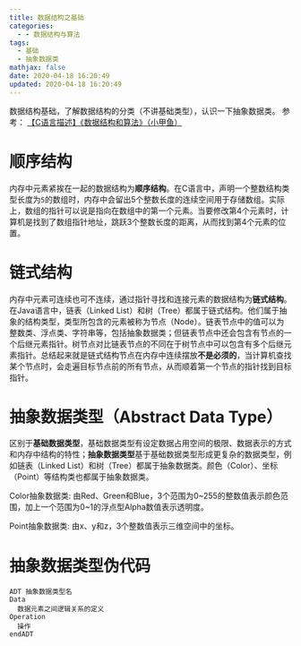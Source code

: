 ```yaml
---
title: 数据结构之基础
categories:
  - - 数据结构与算法
tags:
  - 基础
  - 抽象数据类
mathjax: false
date: 2020-04-18 16:20:49
updated: 2020-04-18 16:20:49
---
```


数据结构基础，了解数据结构的分类（不讲基础类型），认识一下抽象数据类。
参考：
[【C语言描述】《数据结构和算法》（小甲鱼）](https://www.bilibili.com/video/BV1jW411K7yg)

<!-- more -->

# 顺序结构

内存中元素紧挨在一起的数据结构为**顺序结构**。在C语言中，声明一个整数结构类型长度为`5`的数组时，内存中会留出5个整数长度的连续空间用于存储数组。实际上，数组的指针可以说是指向在数组中的第一个元素。当要修改第4个元素时，计算机是找到了数组指针地址，跳跃3个整数长度的距离，从而找到第4个元素的位置。

# 链式结构

内存中元素可连续也可不连续，通过指针寻找和连接元素的数据结构为**链式结构**。在Java语言中，链表（Linked List）和树（Tree）都属于链式结构。他们属于抽象的结构类型，类型所包含的元素被称为节点（Node）。链表节点中的值可以为整数类、浮点类、字符串等，包括抽象数据类；但链表节点中还会包含有节点的一个后继元素指针。树节点对比链表节点的不同在于树节点中可以包含有多个后继元素指针。总结起来就是链式结构节点在内存中连续摆放**不是必须的**，当计算机查找某个节点时，会走遍目标节点前的所有节点，从而顺着第一个节点的指针找到目标指针。

# 抽象数据类型（Abstract Data Type）

区别于**基础数据类型**，基础数据类型有设定数据占用空间的极限、数据表示的方式和内存中结构的特性；**抽象数据类型**基于基础数据类型形成更复杂的数据类型，例如链表（Linked List）和树（Tree）都属于抽象数据类。颜色（Color）、坐标（Point）等结构类也都属于抽象数据类。

Color抽象数据类:
由Red、Green和Blue，3个范围为0~255的整数值表示颜色范围，加上一个范围为0~1的浮点型Alpha数值表示透明度。

Point抽象数据类:
由x、y和z，3个整数值表示三维空间中的坐标。

# 抽象数据类型伪代码

```
ADT 抽象数据类型名
Data
  数据元素之间逻辑关系的定义
Operation
  操作
endADT
```
